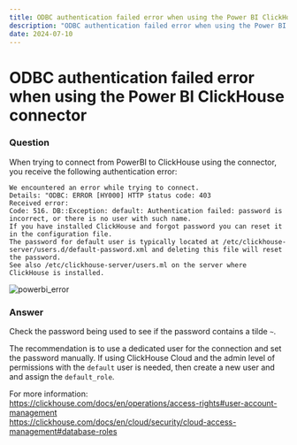 ```yaml
---
title: ODBC authentication failed error when using the Power BI ClickHouse connector
description: "ODBC authentication failed error when using the Power BI ClickHouse connector"
date: 2024-07-10
---
```


# ODBC authentication failed error when using the Power BI ClickHouse connector

### Question

When trying to connect from PowerBI to ClickHouse using the connector, you receive the following authentication error:
```
We encountered an error while trying to connect.
Details: "ODBC: ERROR [HY000] HTTP status code: 403
Received error:
Code: 516. DB::Exception: default: Authentication failed: password is incorrect, or there is no user with such name.
If you have installed ClickHouse and forgot password you can reset it in the configuration file.
The password for default user is typically located at /etc/clickhouse-server/users.d/default-password.xml and deleting this file will reset the password.
See also /etc/clickhouse-server/users.ml on the server where
ClickHouse is installed.
```
![powerbi_error](./images/powerbi_odbc_authentication_error.png)



### Answer

Check the password being used to see if the password contains a tilde `~`.  

The recommendation is to use a dedicated user for the connection and set the password manually.  If using ClickHouse Cloud and the admin level of permissions with the `default` user is needed, then create a new user and and assign the `default_role`.

For more information:  
https://clickhouse.com/docs/en/operations/access-rights#user-account-management  
https://clickhouse.com/docs/en/cloud/security/cloud-access-management#database-roles 
